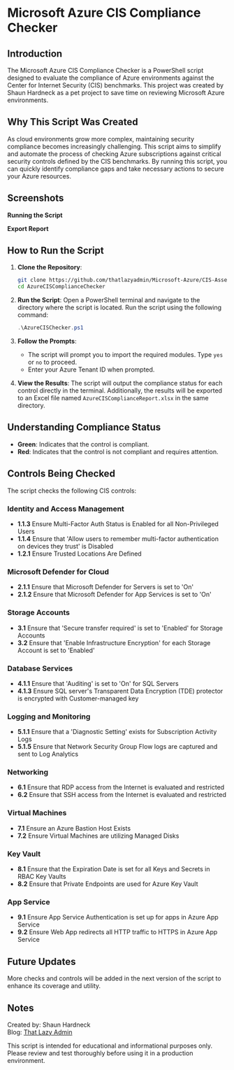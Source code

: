 # Microsoft Azure CIS Compliance Checker

## Introduction

The Microsoft Azure CIS Compliance Checker is a PowerShell script designed to evaluate the compliance of Azure environments against the Center for Internet Security (CIS) benchmarks. This project was created by Shaun Hardneck as a pet project to save time on reviewing Microsoft Azure environments.

## Why This Script Was Created

As cloud environments grow more complex, maintaining security compliance becomes increasingly challenging. This script aims to simplify and automate the process of checking Azure subscriptions against critical security controls defined by the CIS benchmarks. By running this script, you can quickly identify compliance gaps and take necessary actions to secure your Azure resources.

## Screenshots
**Running the Script**

**Export Report**



## How to Run the Script

1. **Clone the Repository**:
    ```sh
    git clone https://github.com/thatlazyadmin/Microsoft-Azure/CIS-Assessment/AzureCISChecker.git
    cd AzureCISComplianceChecker
    ```

2. **Run the Script**:
    Open a PowerShell terminal and navigate to the directory where the script is located. Run the script using the following command:
    ```powershell
    .\AzureCISChecker.ps1
    ```

3. **Follow the Prompts**:
    - The script will prompt you to import the required modules. Type `yes` or `no` to proceed.
    - Enter your Azure Tenant ID when prompted.

4. **View the Results**:
    The script will output the compliance status for each control directly in the terminal. Additionally, the results will be exported to an Excel file named `AzureCISComplianceReport.xlsx` in the same directory.

## Understanding Compliance Status

- **Green**: Indicates that the control is compliant.
- **Red**: Indicates that the control is not compliant and requires attention.

## Controls Being Checked

The script checks the following CIS controls:

### Identity and Access Management
- **1.1.3** Ensure Multi-Factor Auth Status is Enabled for all Non-Privileged Users
- **1.1.4** Ensure that 'Allow users to remember multi-factor authentication on devices they trust' is Disabled
- **1.2.1** Ensure Trusted Locations Are Defined

### Microsoft Defender for Cloud
- **2.1.1** Ensure that Microsoft Defender for Servers is set to 'On'
- **2.1.2** Ensure that Microsoft Defender for App Services is set to 'On'

### Storage Accounts
- **3.1** Ensure that 'Secure transfer required' is set to 'Enabled' for Storage Accounts
- **3.2** Ensure that 'Enable Infrastructure Encryption' for each Storage Account is set to 'Enabled'

### Database Services
- **4.1.1** Ensure that 'Auditing' is set to 'On' for SQL Servers
- **4.1.3** Ensure SQL server's Transparent Data Encryption (TDE) protector is encrypted with Customer-managed key

### Logging and Monitoring
- **5.1.1** Ensure that a 'Diagnostic Setting' exists for Subscription Activity Logs
- **5.1.5** Ensure that Network Security Group Flow logs are captured and sent to Log Analytics

### Networking
- **6.1** Ensure that RDP access from the Internet is evaluated and restricted
- **6.2** Ensure that SSH access from the Internet is evaluated and restricted

### Virtual Machines
- **7.1** Ensure an Azure Bastion Host Exists
- **7.2** Ensure Virtual Machines are utilizing Managed Disks

### Key Vault
- **8.1** Ensure that the Expiration Date is set for all Keys and Secrets in RBAC Key Vaults
- **8.2** Ensure that Private Endpoints are used for Azure Key Vault

### App Service
- **9.1** Ensure App Service Authentication is set up for apps in Azure App Service
- **9.2** Ensure Web App redirects all HTTP traffic to HTTPS in Azure App Service

## Future Updates

More checks and controls will be added in the next version of the script to enhance its coverage and utility.

## Notes
Created by: Shaun Hardneck  
Blog: [That Lazy Admin](https://www.thatlazyadmin.com)

This script is intended for educational and informational purposes only. Please review and test thoroughly before using it in a production environment.
